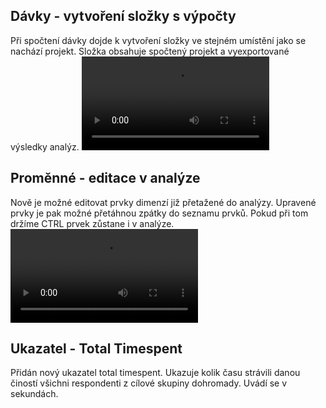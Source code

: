 ﻿---
categories: [kiwi]
layout: kiwi
---
## Dávky - vytvoření složky s výpočty
Při spočtení dávky dojde k vytvoření složky ve stejném umístění jako se nachází projekt. 
Složka obsahuje spočtený projekt a vyexportované výsledky analýz.
<video src="{{site.url}}/data/Davky.mp4" type="video/mp4" controls></video>

## Proměnné - editace v analýze 
Nově je možné editovat prvky dimenzí již přetažené do analýzy. 
Upravené prvky je pak možné přetáhnou zpátky do seznamu prvků. Pokud při tom držíme CTRL prvek zůstane i v analýze.
<video src="{{site.url}}/data/uprava_promennych.mp4" type="video/mp4" controls></video>

## Ukazatel - Total Timespent
Přidán nový ukazatel total timespent. 
Ukazuje kolik času strávili danou čiností všichni respondenti z cílové skupiny dohromady. Uvádí se v sekundách.
